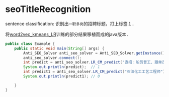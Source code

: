 # seoTitleRecognition
sentence classification: 识别出`一职多岗`的招聘标题，打上标签１．

将[word2vec_kmeans_LR](https://github.com/xuyiqiang-learn/word2vec_kmeans_LR)训练的部分结果移植而成的java版本．
```java
public class Example {
    public static void main(String[] args) {
        Anti_SEO_Solver anti_seo_solver = Anti_SEO_Solver.getInstance();
        anti_seo_solver.connect();
        int predict = anti_seo_solver.LR_CM_predict("直招：船员普工、跟单员、电焊工、厨师");
        System.out.println(predict);  // 1
        int predict1 = anti_seo_solver.LR_CM_predict("石油化工工艺工程师");
        System.out.println(predict1); // 0

    }
}
```
